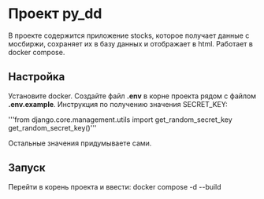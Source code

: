 # Проект py_dd

В проекте содержится приложение stocks, которое получает
данные с мосбиржи, сохраняет их в базу данных и отображает в html.
Работает в docker compose.

## Настройка

Установите docker.
Создайте файл **.env** в корне проекта рядом с файлом **.env.example**.
Инструкция по получению значения SECRET_KEY:

'''from django.core.management.utils import get_random_secret_key
get_random_secret_key()'''

Остальные значения придумываете сами.

## Запуск

Перейти в корень проекта и ввести:
docker compose -d --build
